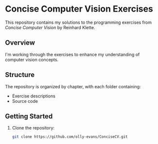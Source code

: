 # Concise Computer Vision Exercises

This repository contains my solutions to the programming exercises from *Concise Computer Vision* by Reinhard Klette. 

## Overview

I'm working through the exercises to enhance my understanding of computer vision concepts.

## Structure

The repository is organized by chapter, with each folder containing:

- Exercise descriptions
- Source code

## Getting Started

1. Clone the repository:
   ```bash
   git clone https://github.com/olly-evans/ConciseCV.git
